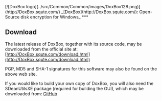 

<meta content="text/html; charset=UTF-8" http-equiv="Content-Type">
<meta name="keywords" content="disk encryption, security, transparent, AES, OTFE, plausible deniability, virtual drive, Linux, MS Windows, portable, USB drive, partition">
<meta name="description" content="DoxBox: An Open-Source transparent encryption program for PCs. With this software, you can create one or more &quot;DoxBoxes&quot; on your PC - which appear as disks, anything written to these disks is automatically encrypted before being stored on your hard drive.">

<meta name="author" content="Sarah Dean">
<meta name="copyright" content="Copyright 2004, 2005, 2006, 2007, 2008 Sarah Dean">
<meta name="ROBOTS" content="ALL">

<TITLE>Download</TITLE>

<link href="./styles_common.css" rel="stylesheet" type="text/css">


<link rel="shortcut icon" href="../src/Common/Common/images/DoxBox.ico" type="image/x-icon">

<SPAN CLASS="master_link">
[![DoxBox logo](../src/Common/Common/images/DoxBox128.png)](http://DoxBox.squte.com/)
</SPAN>
<SPAN CLASS="master_title">
_[DoxBox](http://DoxBox.squte.com/): Open-Source disk encryption for Windows_
</SPAN>
***

      
            
## Download
The latest release of DoxBox, together with its source code, may be downloaded from the official site at: [http://DoxBox.squte.com/download.html](http://DoxBox.squte.com/download.html)

PGP, MD5 and SHA-1 signatures for this software may also be found on the above web site.



If you would like to build your own copy of DoxBox, you will also need the SDeanUtilsXE package (required for building the GUI), which may be downloaded from: [GitHub](https://github.com/t-d-k/doxbox)



